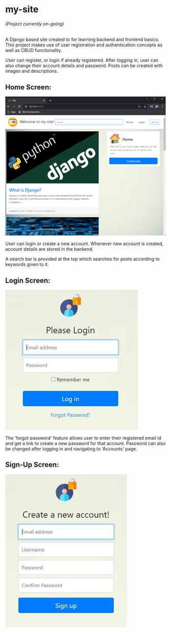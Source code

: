 # my-site
###### (Project currently on-going)
 A Django based site created to for learning backend and frontend basics.
 This project makes use of user registration and authentication concepts as well as CRUD functionality.
 
 User can register, or login if already registered. After logging in, user can also change their account details and password.
 Posts can be created with images and descriptions.
## Home Screen:
![](Images/Home.png)

User can login or create a new account. Whenever new account is created, account details are stored in the backend.

A search bar is provided at the top which searches for posts according to keywords given to it.

## Login Screen:
![](Images/Login.JPG)

The 'forgot password' feature allows user to enter their registered email id and get a link to create a new password for that account.
Password can also be changed after logging in and navigating to 'Accounts' page.
## Sign-Up Screen:
![](Images/Register.JPG)
